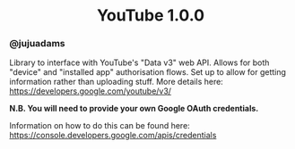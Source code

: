 <h1 align="center">YouTube 1.0.0</h1>

### @jujuadams

Library to interface with YouTube's "Data v3" web API. Allows for both "device" and "installed app" authorisation flows. Set up to allow for getting information rather than uploading stuff. More details here: https://developers.google.com/youtube/v3/

**N.B. You will need to provide your own Google OAuth credentials.**

Information on how to do this can be found here: https://console.developers.google.com/apis/credentials
